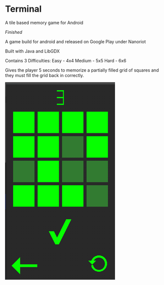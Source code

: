 # Terminal
A tile based memory game for Android

*Finished*

A game build for android and released on Google Play under Nanoriot

Built with Java and LibGDX

Contains 3 Difficulties:
Easy - 4x4
Medium - 5x5
Hard - 6x6

Gives the player 5 seconds to memorize a partially filled grid of squares and they must fill the grid back in correctly.


![screenshot](https://github.com/Nanoparty/Terminal/blob/master/ter1.PNG)

